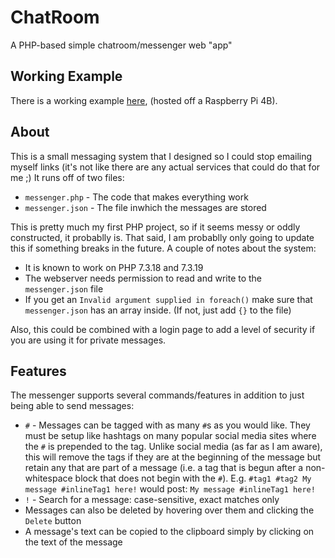 # ChatRoom
A PHP-based simple chatroom/messenger web "app"

## Working Example
There is a working example [here](https://zachspi.ddns.net/projects/chatroom/messenger.php), (hosted off a Raspberry Pi 4B).

## About
This is a small messaging system that I designed so I could stop emailing myself links (it's not like there are any actual services that could do that for me ;)
It runs off of two files:
- `messenger.php` - The code that makes everything work
- `messenger.json` - The file inwhich the messages are stored

This is pretty much my first PHP project, so if it seems messy or oddly constructed, it probablly is. That said, I am probablly only going to update this if something breaks in the future.
A couple of notes about the system:
- It is known to work on PHP 7.3.18 and 7.3.19
- The webserver needs permission to read and write to the `messenger.json` file
- If you get an `Invalid argument supplied in foreach()` make sure that `messenger.json` has an array inside. (If not, just add `{}` to the file)

Also, this could be combined with a login page to add a level of security if you are using it for private messages.

## Features
The messenger supports several commands/features in addition to just being able to send messages:
- `#` - Messages can be tagged with as many `#`s as you would like. They must be setup like hashtags on many popular social media sites where the `#` is prepended to the tag. Unlike social media (as far as I am aware), this will remove the tags if they are at the beginning of the message but retain any that are part of a message (i.e. a tag that is begun after a non-whitespace block that does not begin with the `#`). E.g. `#tag1 #tag2 My message #inlineTag1 here!` would post: `My message #inlineTag1 here!`
- `!` - Search for a message: case-sensitive, exact matches only
- Messages can also be deleted by hovering over them and clicking the `Delete` button
- A message's text can be copied to the clipboard simply by clicking on the text of the message
